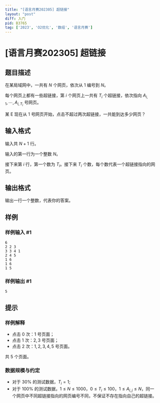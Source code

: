 ```yaml
---
title: "[语言月赛202305] 超链接"
layout: "post"
diff: 入门
pid: B3765
tag: ['2023', 'O2优化', '数组', '语言月赛']
---
```

# [语言月赛202305] 超链接
## 题目描述

在某局域网中，一共有 $N$ 个网页，依次从 $1$ 编号到 $N$。

每个网页上都有一些超链接，第 $i$ 个网页上一共有 $T_i$ 个超链接，依次指向 $A_{i,1},\cdots,A_{i,T_i}$ 号网页。

某 E 现在从 $1$ 号网页开始，点击不超过两次超链接，一共能到达多少网页？
## 输入格式

输入共 $N+1$ 行。

输入的第一行为一个整数 $N$。

接下来第 $i$ 行，第一个数为 $T_i$。接下来 $T_i$ 个数，每个数代表一个超链接指向的网页。
## 输出格式

输出一行一个整数，代表你的答案。
## 样例

### 样例输入 #1
```
6
2 2 3
3 3 4 1
2 4 5
1 6
1 6
1 5

```
### 样例输出 #1
```
5
```
## 提示

### 样例解释

 - 点击 $0$ 次：$1$ 号页面；
 - 点击 $1$ 次：$2,3$ 号页面；
 - 点击 $2$ 次：$1, 2, 3, 4,5$ 号页面。

共 $5$ 个页面。

### 数据规模与约定

 - 对于 $30\%$ 的测试数据，$T_i = 1$;
 - 对于 $100\%$ 的测试数据，$1 \le N \le 1000$，$0 \le T_i \le 100$，$1 \le A_{i,j} \le N$，同一个网页中不同超链接指向的网页编号不同，不保证不存在指向自己的超链接。
